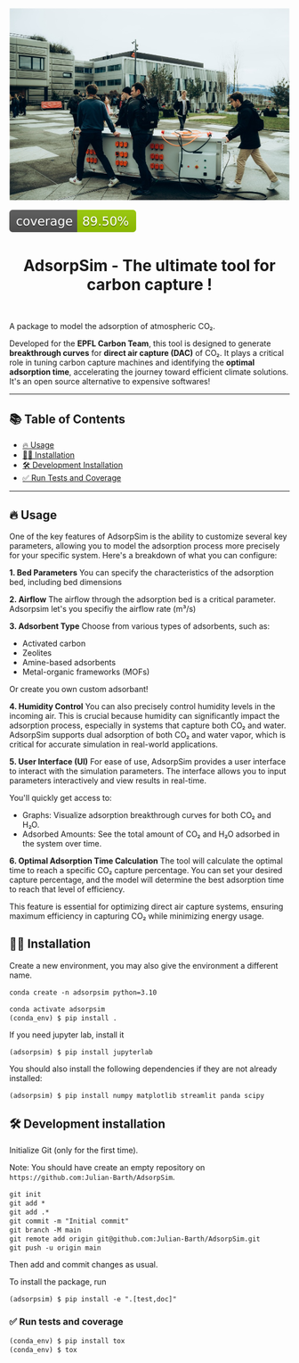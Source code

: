 ![Project Logo](assets/asterix.jpg)

![Coverage Status](assets/coverage-badge.svg)

<h1 align="center">
AdsorpSim - The ultimate tool for carbon capture !
</h1>

<br>

A package to model the adsorption of atmospheric CO₂.

Developed for the **EPFL Carbon Team**, this tool is designed to generate **breakthrough curves** for **direct air capture (DAC)** of CO₂. It plays a critical role in tuning carbon capture machines and identifying the **optimal adsorption time**, accelerating the journey toward efficient climate solutions. It's an open source alternative to expensive softwares!


---

## 📚 Table of Contents

- [🔥 Usage](#-usage)  
- [👩‍💻 Installation](#-installation)  
- [🛠️ Development Installation](#️-development-installation)  
- [✅ Run Tests and Coverage](#run-tests-and-coverage)  

---

## 🔥 Usage
One of the key features of AdsorpSim is the ability to customize several key parameters, allowing you to model the adsorption process more precisely for your specific system. Here's a breakdown of what you can configure:

**1. Bed Parameters**
You can specify the characteristics of the adsorption bed, including bed dimensions

**2. Airflow**
The airflow through the adsorption bed is a critical parameter. Adsorpsim let's you specifiy the airflow rate (m³/s)

**3. Adsorbent Type**
Choose from various types of adsorbents, such as:
- Activated carbon
- Zeolites
- Amine-based adsorbents
- Metal-organic frameworks (MOFs)

Or create you own custom adsorbant!

**4. Humidity Control**
You can also precisely control humidity levels in the incoming air. This is crucial because humidity can significantly impact the adsorption process, especially in systems that capture both CO₂ and water. AdsorpSim supports dual adsorption of both CO₂ and water vapor, which is critical for accurate simulation in real-world applications.

**5. User Interface (UI)**
For ease of use, AdsorpSim provides a user interface to interact with the simulation parameters. The interface allows you to input parameters interactively and view results in real-time.

You'll quickly get access to: 

- Graphs: Visualize adsorption breakthrough curves for both CO₂ and H₂O.
- Adsorbed Amounts: See the total amount of CO₂ and H₂O adsorbed in the system over time.

**6. Optimal Adsorption Time Calculation**
The tool will calculate the optimal time to reach a specific CO₂ capture percentage. You can set your desired capture percentage, and the model will determine the best adsorption time to reach that level of efficiency.

This feature is essential for optimizing direct air capture systems, ensuring maximum efficiency in capturing CO₂ while minimizing energy usage.

## 👩‍💻 Installation

Create a new environment, you may also give the environment a different name. 

```
conda create -n adsorpsim python=3.10 
```

```
conda activate adsorpsim
(conda_env) $ pip install .
```

If you need jupyter lab, install it 

```
(adsorpsim) $ pip install jupyterlab
```

You should also install the following dependencies if they are not already installed:
```
(adsorpsim) $ pip install numpy matplotlib streamlit panda scipy 
```


## 🛠️ Development installation

Initialize Git (only for the first time). 

Note: You should have create an empty repository on `https://github.com:Julian-Barth/AdsorpSim`.

```
git init
git add * 
git add .*
git commit -m "Initial commit" 
git branch -M main
git remote add origin git@github.com:Julian-Barth/AdsorpSim.git 
git push -u origin main
```

Then add and commit changes as usual. 

To install the package, run

```
(adsorpsim) $ pip install -e ".[test,doc]"
```



### ✅ Run tests and coverage

```
(conda_env) $ pip install tox
(conda_env) $ tox
```



